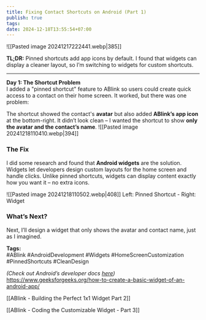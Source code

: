 ```yaml
---
title: Fixing Contact Shortcuts on Android (Part 1)
publish: true
tags: 
date: 2024-12-18T13:55:54+07:00
---
```

![[Pasted image 20241217222441.webp|385]]

**TL;DR:** Pinned shortcuts add app icons by default. I found that widgets can display a cleaner layout, so I’m switching to widgets for custom shortcuts.

---

**Day 1: The Shortcut Problem**  
I added a "pinned shortcut" feature to ABlink so users could create quick access to a contact on their home screen. It worked, but there was one problem:

The shortcut showed the contact's **avatar** but also added **ABlink’s app icon** at the bottom-right. It didn’t look clean – I wanted the shortcut to show **only the avatar and the contact’s name**.
![[Pasted image 20241218110410.webp|394]]
### The Fix

I did some research and found that **Android widgets** are the solution. Widgets let developers design custom layouts for the home screen and handle clicks. Unlike pinned shortcuts, widgets can display content exactly how you want it – no extra icons.

![[Pasted image 20241218110502.webp|408]]
Left: Pinned Shortcut - Right: Widget
### What’s Next?

Next, I’ll design a widget that only shows the avatar and contact name, just as I imagined.

**Tags:**  
#ABlink #AndroidDevelopment #Widgets #HomeScreenCustomization #PinnedShortcuts #CleanDesign

_(Check out Android’s developer docs [here](https://developer.android.com/develop/ui/views/appwidgets))_
https://www.geeksforgeeks.org/how-to-create-a-basic-widget-of-an-android-app/

[[ABlink - Building the Perfect 1x1 Widget Part 2]]

[[ABlink - Coding the Customizable Widget - Part 3]]